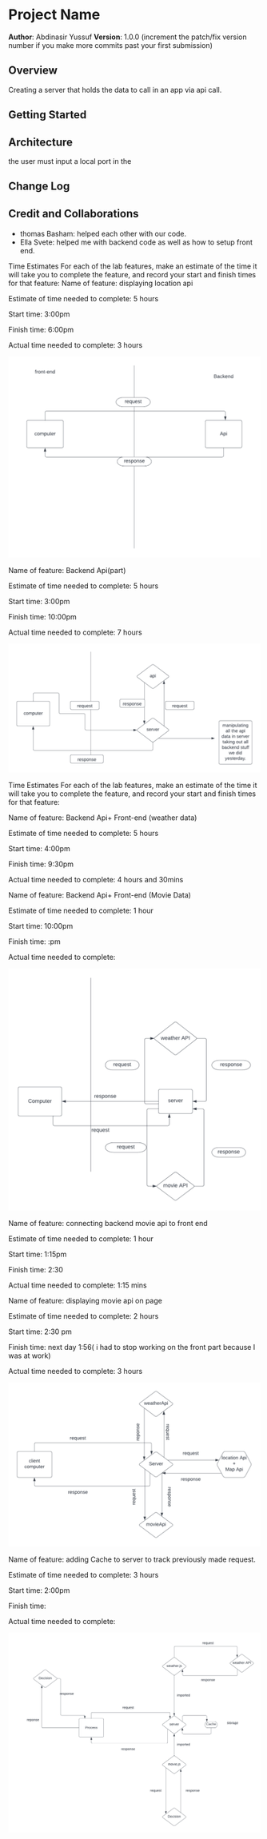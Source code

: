 # Project Name

**Author**: Abdinasir Yussuf
**Version**: 1.0.0 (increment the patch/fix version number if you make more commits past your first submission)

## Overview
<!-- Provide a high level overview of what this application is and why you are building it, beyond the fact that it's an assignment for this class. (i.e. What's your problem domain?) -->
Creating a server that holds the data to call in an app via api call.
## Getting Started
<!-- What are the steps that a user must take in order to build this app on their own machine and get it running? -->

## Architecture
<!-- Provide a detailed description of the application design. What technologies (languages, libraries, etc) you're using, and any other relevant design information. -->
the user must input a local port in the 
## Change Log
<!-- Use this area to document the iterative changes made to your application as each feature is successfully implemented. Use time stamps. Here's an example:

01-01-2001 4:59pm - Application now has a fully-functional express server, with a GET route for the location resource. -->

## Credit and Collaborations
<!-- Give credit (and a link) to other people or resources that helped you build this application. -->
#### 
- thomas Basham: helped each other with our code.
- Ella Svete: helped me with backend code as well as how to setup front end.

Time Estimates
For each of the lab features, make an estimate of the time it will take you to complete the feature, and record your start and finish times for that feature:
Name of feature: displaying location api

Estimate of time needed to complete: 5 hours

Start time: 3:00pm

Finish time: 6:00pm

Actual time needed to complete: 3 hours

![WRRC](./assets/first%20WRRC.png)





Name of feature: Backend Api(part)

Estimate of time needed to complete: 5 hours

Start time: 3:00pm

Finish time: 10:00pm

Actual time needed to complete: 7 hours

![WRRC](./assets/Blank%20diagram.png)

Time Estimates
For each of the lab features, make an estimate of the time it will take you to complete the feature, and record your start and finish times for that feature:

Name of feature: Backend Api+ Front-end (weather data)

Estimate of time needed to complete: 5 hours

Start time: 4:00pm

Finish time: 9:30pm

Actual time needed to complete: 4 hours and 30mins

Name of feature: Backend Api+ Front-end (Movie Data)

Estimate of time needed to complete: 1 hour

Start time: 10:00pm

Finish time: :pm

Actual time needed to complete: 

![WRRC](./assets/Blank%20diagram%20(1).png)




Name of feature: connecting backend movie api to front end

Estimate of time needed to complete: 1 hour

Start time: 1:15pm

Finish time: 2:30

Actual time needed to complete: 1:15 mins


Name of feature: displaying movie api on page 

Estimate of time needed to complete: 2 hours

Start time: 2:30 pm

Finish time: next day 1:56( i had to stop working on the front part because I was at work)

Actual time needed to complete: 3 hours

![WRRC: All Api's Connected](./assets/Blank%20diagram3.png)


Name of feature: adding Cache to server to track previously made request.

Estimate of time needed to complete: 3 hours

Start time: 2:00pm

Finish time: 

Actual time needed to complete: 

![WRRC](./assets/final%20day%20WRRC.png)